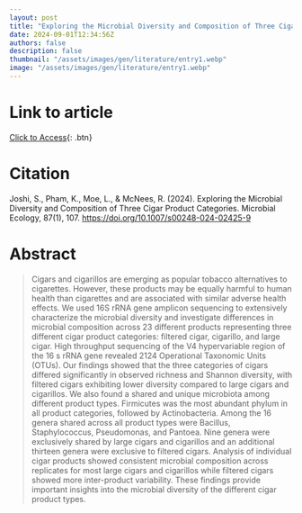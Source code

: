 ```yaml
---
layout: post
title: "Exploring the Microbial Diversity and Composition of Three Cigar Product Categories"
date: 2024-09-01T12:34:56Z
authors: false
description: false
thumbnail: "/assets/images/gen/literature/entry1.webp"
image: "/assets/images/gen/literature/entry1.webp"
---
```

# Link to article
[Click to Access](https://doi.org/10.1007/s00248-024-02425-9){: .btn}

# Citation
Joshi, S., Pham, K., Moe, L., & McNees, R. (2024). Exploring the Microbial Diversity and Composition of Three Cigar Product Categories. Microbial Ecology, 87(1), 107. https://doi.org/10.1007/s00248-024-02425-9

# Abstract
 > Cigars and cigarillos are emerging as popular tobacco alternatives to cigarettes. However, these products may be equally harmful to human health than cigarettes and are associated with similar adverse health effects. We used 16S rRNA gene amplicon sequencing to extensively characterize the microbial diversity and investigate differences in microbial composition across 23 different products representing three different cigar product categories: filtered cigar, cigarillo, and large cigar. High throughput sequencing of the V4 hypervariable region of the 16 s rRNA gene revealed 2124 Operational Taxonomic Units (OTUs). Our findings showed that the three categories of cigars differed significantly in observed richness and Shannon diversity, with filtered cigars exhibiting lower diversity compared to large cigars and cigarillos. We also found a shared and unique microbiota among different product types. Firmicutes was the most abundant phylum in all product categories, followed by Actinobacteria. Among the 16 genera shared across all product types were Bacillus, Staphylococcus, Pseudomonas, and Pantoea. Nine genera were exclusively shared by large cigars and cigarillos and an additional thirteen genera were exclusive to filtered cigars. Analysis of individual cigar products showed consistent microbial composition across replicates for most large cigars and cigarillos while filtered cigars showed more inter-product variability. These findings provide important insights into the microbial diversity of the different cigar product types.
